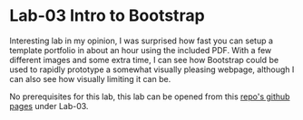 # Lab-03 Intro to Bootstrap
Interesting lab in my opinion, I was surprised how fast you can setup a template portfolio in about an hour using the included PDF. With a few different images and some extra time, I can see how Bootstrap could be used to rapidly prototype a somewhat visually pleasing webpage, although I can also see how visually limiting it can be.

No prerequisites for this lab, this lab can be opened from this [repo's github pages](https://kurolunaa.github.io/csci4208-portfolio-2025/) under Lab-03.